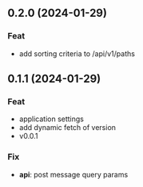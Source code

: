 ## 0.2.0 (2024-01-29)

### Feat

- add sorting criteria to /api/v1/paths

## 0.1.1 (2024-01-29)

### Feat

- application settings
- add dynamic fetch of version
- v0.0.1

### Fix

- **api**: post message query params
